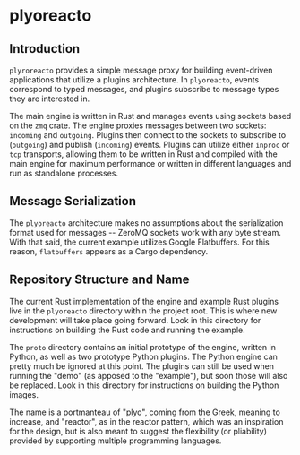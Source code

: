 # plyoreacto

## Introduction
`plyroreacto` provides a simple message proxy for building event-driven applications that utilize a plugins architecture. In `plyoreacto`, events correspond to typed messages, and plugins subscribe to message types they are interested in. 

The main engine is written in Rust and manages events using sockets based on the `zmq` crate. The engine proxies messages between two sockets: `incoming` and `outgoing`. Plugins then connect to the
sockets to subscribe to (`outgoing`) and publish (`incoming`) events. Plugins can utilize either 
`inproc` or `tcp` transports, allowing them to be written in Rust and compiled with the main 
engine for maximum performance or written in different languages and run as standalone processes.


## Message Serialization

The `plyoreacto` architecture makes no assumptions about the serialization format used for messages --
ZeroMQ sockets work with any byte stream. With that said, the current example utilizes Google 
Flatbuffers. For this reason, `flatbuffers` appears as a Cargo dependency. 


## Repository Structure and Name

The current Rust implementation of the engine and example Rust plugins live in the `plyoreacto` directory within the project root. This is where new development will take place going forward.
Look in this directory for instructions on building the Rust code and running the example. 

The `proto` directory contains an initial prototype of the engine, written in Python, as well as two prototype Python plugins. The Python engine can pretty much be ignored at this point. The plugins can 
still be used when running the "demo" (as apposed to the "example"), but soon those will also be 
replaced. Look in this directory for instructions on building the Python images. 

The name is a portmanteau of "plyo", coming from the Greek, meaning to increase, and
"reactor", as in the reactor pattern, which was an inspiration for the design, but is also meant to suggest the flexibility (or pliability) provided by supporting multiple programming languages.
